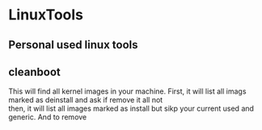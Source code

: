 # LinuxTools
Personal used linux tools
----------
cleanboot
----------
This will find all kernel images in your machine. 
First, it will list all imags marked as deinstall and ask if remove it all not  
then, it will list all images marked as install but sikp your current used and generic. And to remove
